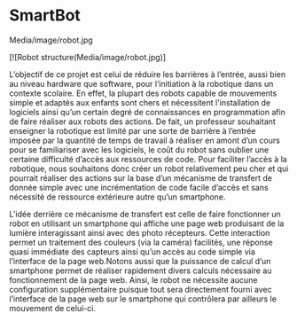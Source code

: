 # SmartBot

Media/image/robot.jpg

[![Robot structure(Media/image/robot.jpg)]

L’objectif de ce projet est celui de réduire les barrières à l’entrée, aussi bien au niveau hardware que software, pour l’initiation à la robotique dans un contexte scolaire. En effet, la plupart des robots capable de mouvements simple et adaptés aux enfants sont chers et nécessitent l'installation de logiciels ainsi qu’un certain degré de connaissances en programmation afin de faire réaliser aux robots des actions. 
De fait, un professeur souhaitant enseigner la robotique est limité par une sorte de barrière à l’entrée imposée par la quantité de temps de travail à réaliser en amont d’un cours pour se familiariser avec les logiciels, le coût du robot sans oublier une certaine difficulté d’accès aux ressources de code.
Pour faciliter l’accès à la robotique, nous souhaitons donc créer un robot relativement peu cher et qui pourrait réaliser des actions sur la base d’un mécanisme de transfert de donnée simple avec une incrémentation de code facile d’accès et sans nécessité de ressource extérieure autre qu’un smartphone. 


L’idée derrière ce mécanisme de transfert est celle de faire fonctionner un robot en utilisant un smartphone qui affiche une page web produisant de la lumière interagissant  ainsi avec des photo récepteurs. Cette interaction permet un traitement des couleurs (via la caméra) facilités, une réponse quasi immédiate des capteurs  ainsi qu’un accès au code simple via l’interface de la page web.Notons aussi que la puissance de calcul d’un smartphone permet de réaliser rapidement divers calculs nécessaire au fonctionnement de la page web.
Ainsi, le robot ne nécessite aucune configuration supplémentaire puisque tout sera directement fourni avec l’interface de la page web sur le smartphone qui contrôlera par ailleurs le mouvement de celui-ci. 

